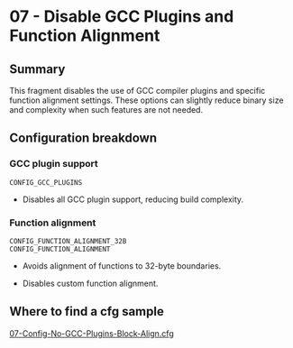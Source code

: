 # 07 - Disable GCC Plugins and Function Alignment

## Summary

This fragment disables the use of GCC compiler plugins and specific function alignment settings. These options can slightly reduce binary size and complexity when such features are not needed.

## Configuration breakdown

### GCC plugin support

```none
CONFIG_GCC_PLUGINS
```

* Disables all GCC plugin support, reducing build complexity.

### Function alignment

```none
CONFIG_FUNCTION_ALIGNMENT_32B
CONFIG_FUNCTION_ALIGNMENT
```

* Avoids alignment of functions to 32-byte boundaries.

* Disables custom function alignment.

## Where to find a cfg sample

[07-Config-No-GCC-Plugins-Block-Align.cfg](https://raw.githubusercontent.com/redpesk-devtools/kernel-config-optimization/refs/heads/master/beagle-board/6.6.32/packaging/07-Config-No-GCC-Plugins-Block-Align.cfg)
